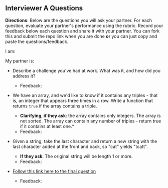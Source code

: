## Interviewer A Questions

**Directions**: Below are the questions you will ask your partner. For each question, evaluate your partner's performance using the rubric. Record your feedback below each question and share it with your partner. You can fork this and submit the repo link when you are done **or** you can just copy and paste the questions/feedback.

I am:

My partner is:

* Describe a challenge you've had at work. What was it, and how did you address it?
  * Feedback:

* We have an array, and we'd like to know if it contains any triples - that is, an integer that appears three times in a row. Write a function that returns `true` if the array contains a triple.
  * **Clarifying, if they ask**: the array contains only integers. The array is not sorted. The array can contain any number of triples - return true if it contains at least one.*
  * Feedback:

* Given a string, take the last character and return a new string with the last character added at the front and back, so "cat" yields "tcatt".
  * **If they ask**: The original string will be length 1 or more.
  * Feedback:

* [Follow this link here to the final question](https://github.com/C4Q/AC-DSA/blob/master/ArrayProblems/DiagonalSum.md)
  * Feedback:

